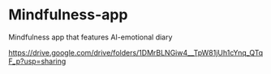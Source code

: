 # Mindfulness-app
Mindfulness app that features AI-emotional diary

https://drive.google.com/drive/folders/1DMrBLNGiw4__TpW81jUh1cYnq_QTqF_p?usp=sharing
